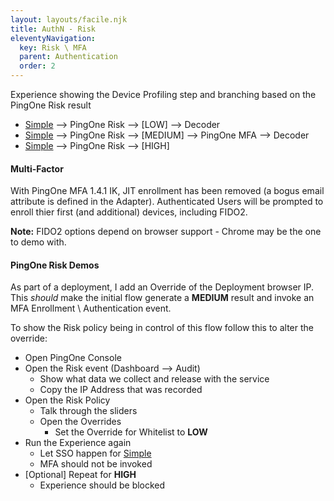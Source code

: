 ```yaml
---
layout: layouts/facile.njk
title: AuthN - Risk
eleventyNavigation:
  key: Risk \ MFA
  parent: Authentication
  order: 2
---
```


Experience showing the Device Profiling step and branching based on the PingOne Risk result

* [Simple](../simple) --> PingOne Risk --> \[LOW\] --> Decoder
* [Simple](../simple) --> PingOne Risk --> \[MEDIUM\] --> PingOne MFA --> Decoder
* [Simple](../simple) --> PingOne Risk --> \[HIGH\]

#### Multi-Factor

With PingOne MFA 1.4.1 IK, JIT enrollment has been removed (a bogus email attribute is defined in the Adapter).
Authenticated Users will be prompted to enroll thier first (and additional) devices, including FIDO2.

**Note:** FIDO2 options depend on browser support - Chrome may be the one to demo with.

#### PingOne Risk Demos

As part of a deployment, I add an Override of the Deployment browser IP. This _should_ make the initial flow
generate a **MEDIUM** result and invoke an MFA Enrollment \ Authentication event.

To show the Risk policy being in control of this flow follow this to alter the override:

* Open PingOne Console
* Open the Risk event (Dashboard --> Audit)
  * Show what data we collect and release with the service
  * Copy the IP Address that was recorded
* Open the Risk Policy
  * Talk through the sliders
  * Open the Overrides
    * Set the Override for Whitelist to **LOW**
* Run the Experience again
  * Let SSO happen for [Simple](../simple)
  * MFA should not be invoked
* [Optional] Repeat for **HIGH** 
  * Experience should be blocked